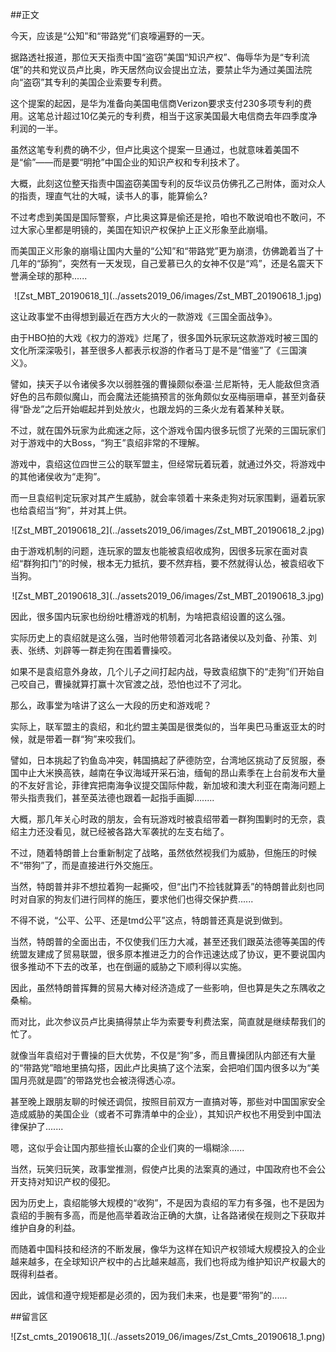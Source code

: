 ##正文

今天，应该是“公知”和“带路党”们哀嚎遍野的一天。

据路透社报道，那位天天指责中国“盗窃”美国“知识产权”、侮辱华为是“专利流氓”的共和党议员卢比奥，昨天居然向议会提出立法，要禁止华为通过美国法院向“盗窃”其专利的美国企业索要专利费。

这个提案的起因，是华为准备向美国电信商Verizon要求支付230多项专利的费用。这笔总计超过10亿美元的专利费，相当于这家美国最大电信商去年四季度净利润的一半。

虽然这笔专利费的确不少，但卢比奥这个提案一旦通过，也就意味着美国不是“偷”——而是要“明抢”中国企业的知识产权和专利技术了。

大概，此刻这位整天指责中国盗窃美国专利的反华议员仿佛孔乙己附体，面对众人的指责，理直气壮的大喊，读书人的事，能算偷么?

不过考虑到美国是国际警察，卢比奥这算是偷还是抢，咱也不敢说咱也不敢问，不过大家心里都是明镜的，美国在知识产权保护上正义形象至此崩塌。

而美国正义形象的崩塌让国内大量的“公知”和“带路党”更为崩溃，仿佛跪着当了十几年的“舔狗”，突然有一天发现，自己爱慕已久的女神不仅是“鸡”，还是名震天下誉满全球的那种......

 <div align="center">![Zst_MBT_20190618_1](../assets2019_06/images/Zst_MBT_20190618_1.jpg)</div>

这让政事堂不由得想到最近在西方大火的一款游戏《三国全面战争》。

由于HBO拍的大戏《权力的游戏》烂尾了，很多国外玩家玩这款游戏时被三国的文化所深深吸引，甚至很多人都表示权游的作者马丁是不是“借鉴”了《三国演义》。

譬如，挟天子以令诸侯多次以弱胜强的曹操颇似泰温·兰尼斯特，无人能敌但贪酒好色的吕布颇似魔山，而会魔法还能搞预言的张角颇似女巫梅丽珊卓，甚至刘备获得“卧龙”之后开始崛起并到处放火，也跟龙妈的三条火龙有着某种关联。

不过，就在国外玩家为此痴迷之际，这个游戏令国内很多玩惯了光荣的三国玩家们对于游戏中的大Boss，“狗王”袁绍非常的不理解。

游戏中，袁绍这位四世三公的联军盟主，但经常玩着玩着，就通过外交，将游戏中的其他诸侯收为“走狗”。

而一旦袁绍判定玩家对其产生威胁，就会率领着十来条走狗对玩家围剿，逼着玩家也给袁绍当“狗”，并对其上供。

 <div align="center">![Zst_MBT_20190618_2](../assets2019_06/images/Zst_MBT_20190618_2.jpg)</div>

由于游戏机制的问题，连玩家的盟友也能被袁绍收成狗，因很多玩家在面对袁绍“群狗扣门”的时候，根本无力抵抗，要不然弃档，要不然就得认怂，被袁绍收下当狗。
 
 <div align="center">![Zst_MBT_20190618_3](../assets2019_06/images/Zst_MBT_20190618_3.jpg)</div>

因此，很多国内玩家也纷纷吐槽游戏的机制，为啥把袁绍设置的这么强。

实际历史上的袁绍就是这么强，当时他带领着河北各路诸侯以及刘备、孙策、刘表、张绣、刘辟等一群走狗在围着曹操咬。

如果不是袁绍意外身故，几个儿子之间打起内战，导致袁绍旗下的“走狗”们开始自己咬自己，曹操就算打赢十次官渡之战，恐怕也过不了河北。

那么，政事堂为啥讲了这么一大段的历史和游戏呢？

实际上，联军盟主的袁绍，和北约盟主美国是很类似的，当年奥巴马重返亚太的时候，就是带着一群“狗”来咬我们。

譬如，日本挑起了钓鱼岛冲突，韩国搞起了萨德防空，台湾地区挑动了反贸服，泰国中止大米换高铁，越南在争议海域开采石油，缅甸的昂山素季在上台前发布大量的不友好言论，菲律宾把南海争议提交国际仲裁，新加坡和澳大利亚在南海问题上带头指责我们，甚至英法德也跟着一起指手画脚........

大概，那几年关心时政的朋友，会有玩游戏时被袁绍带着一群狗围剿时的无奈，袁绍主力还没看见，就已经被各路大军袭扰的左支右绌了。

不过，随着特朗普上台重新制定了战略，虽然依然视我们为威胁，但施压的时候不“带狗”了，而是直接进行外交施压。

当然，特朗普并非不想拉着狗一起撕咬，但“出门不捡钱就算丢”的特朗普此刻也同时对自家的狗友们进行同样的施压，要求他们也得交保护费......

不得不说，“公平、公平、还是tmd公平”这点，特朗普还真是说到做到。

当然，特朗普的全面出击，不仅使我们压力大减，甚至还我们跟英法德等美国的传统盟友建成了贸易联盟，很多原本推进乏力的合作迅速达成了协议，更不要说国内很多推动不下去的改革，也在倒逼的威胁之下顺利得以实施。

因此，虽然特朗普挥舞的贸易大棒对经济造成了一些影响，但也算是失之东隅收之桑榆。

而对比，此次参议员卢比奥搞得禁止华为索要专利费法案，简直就是继续帮我们的忙了。

就像当年袁绍对于曹操的巨大优势，不仅是“狗”多，而且曹操团队内部还有大量的“带路党”暗地里搞勾搭，因此卢比奥搞了这个法案，会把咱们国内很多以为“美国月亮就是圆”的带路党也会被浇得透心凉。

甚至晚上跟朋友聊的时候还调侃，按照目前双方一直搞对等，那些对中国国家安全造成威胁的美国企业（或者不可靠清单中的企业），其知识产权也不用受到中国法律保护了.......

嗯，这似乎会让国内那些擅长山寨的企业们爽的一塌糊涂......

当然，玩笑归玩笑，政事堂推测，假使卢比奥的法案真的通过，中国政府也不会公开支持对知识产权的侵犯。

因为历史上，袁绍能够大规模的“收狗”，不是因为袁绍的军力有多强，也不是因为袁绍的手腕有多高，而是他高举着政治正确的大旗，让各路诸侯在规则之下获取并维护自身的利益。

而随着中国科技和经济的不断发展，像华为这样在知识产权领域大规模投入的企业越来越多，在全球知识产权中的占比越来越高，我们也将成为维护知识产权最大的既得利益者。

因此，诚信和遵守规矩都是必须的，因为我们未来，也是要“带狗”的......

##留言区
 <div align="center">![Zst_cmts_20190618_1](../assets2019_06/images/Zst_Cmts_20190618_1.png)</div>